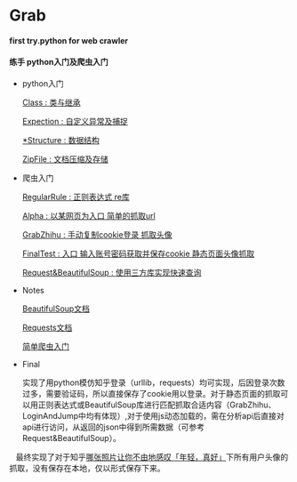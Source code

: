 # Grab
#### first try.python for web crawler

#### 练手  python入门及爬虫入门

* python入门

  [Class : 类与继承](https://github.com/oo1993448102/Grab/blob/master/Class.py)

  [Expection : 自定义异常及捕捉](https://github.com/oo1993448102/Grab/blob/master/Expection.py)

  [*Structure : 数据结构](https://github.com/oo1993448102/Grab/blob/master/Structure.py)
  
  [ZipFile : 文档压缩及存储 ](https://github.com/oo1993448102/Grab/blob/master/ZipFile.py)

* 爬虫入门
  
  [RegularRule : 正则表达式 re库](https://github.com/oo1993448102/Grab/blob/master/RegularRule.py)
  
  [Alpha : 以某网页为入口 简单的抓取url](https://github.com/oo1993448102/Grab/blob/master/Alpha.py)
  
  [GrabZhihu : 手动复制cookie登录 抓取头像](https://github.com/oo1993448102/Grab/blob/master/GrabZhiHu.py)
  
  [FinalTest : 入口 输入账号密码获取并保存cookie 静态页面头像抓取](https://github.com/oo1993448102/Grab/blob/master/FinalTest.py)
  
  [Request&BeautifulSoup : 使用三方库实现快速查询](https://github.com/oo1993448102/Grab/blob/master/Requests%26BeautifulSoup.py)
 
 * Notes
  
   [BeautifulSoup文档](https://www.crummy.com/software/BeautifulSoup/bs3/documentation.zh.html)
  
    [Requests文档](http://docs.python-requests.org/en/latest/user/quickstart/#make-a-request)
  
    [简单爬虫入门](http://jecvay.com/2015/02/python3-web-bug-series5.html)
    
* Final  

  实现了用python模仿知乎登录（urllib，requests）均可实现，后因登录次数过多，需要验证码，所以直接保存了cookie用以登录。对于静态页面的抓取可以用正则表达式或BeautifulSoup库进行匹配抓取合适内容（GrabZhihu、LoginAndJump中均有体现）,对于使用js动态加载的，需在分析api后直接对api进行访问，从返回的json中得到所需数据（可参考Request&BeautifulSoup）。
  
   最终实现了对于知乎[哪张照片让你不由地感叹「年轻，真好」](https://www.zhihu.com/question/35913647)下所有用户头像的抓取，没有保存在本地，仅以<img/>形式保存下来。
